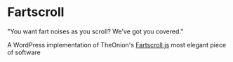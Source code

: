 # Fartscroll

"You want fart noises as you scroll? We've got you covered."

A WordPress implementation of TheOnion's [Fartscroll.js](http://theonion.github.io/fartscroll.js/) most elegant piece of software